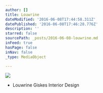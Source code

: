 ```yaml
---
author: []
title: Louwrine
dateModified: '2016-06-08T17:44:58.311Z'
datePublished: '2016-06-08T17:46:28.776Z'
description: ''
starred: false
sourcePath: _posts/2016-06-08-louwrine.md
inFeed: true
hasPage: false
inNav: false
_type: MediaObject

---
```

![](https://the-grid-user-content.s3-us-west-2.amazonaws.com/bfccf604-248d-48f1-9361-451d38b8296e.jpg)

* Louwrine Giskes Interior Design